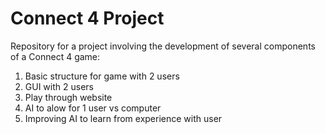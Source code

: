 # Connect 4 Project
Repository for a project involving the development of several components of a Connect 4 game:
1. Basic structure for game with 2 users
2. GUI with 2 users
3. Play through website
4. AI to alow for 1 user vs computer
5. Improving AI to learn from experience with user
